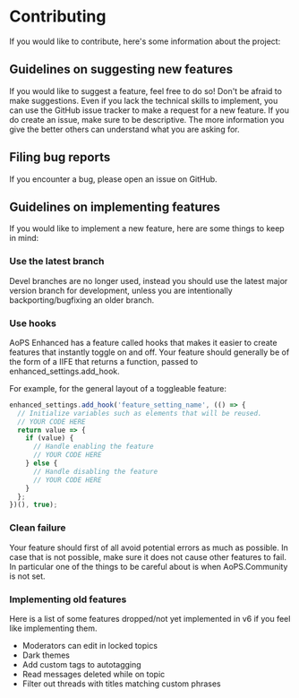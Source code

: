 # Contributing
If you would like to contribute, here's some information about the project:

## Guidelines on suggesting new features
If you would like to suggest a feature, feel free to do so! Don't be afraid to make suggestions.
Even if you lack the technical skills to implement, you can use the GitHub issue tracker to make a request for a new feature.
If you do create an issue, make sure to be descriptive.
The more information you give the better others can understand what you are asking for.

## Filing bug reports 
If you encounter a bug, please open an issue on GitHub.

## Guidelines on implementing features
If you would like to implement a new feature, here are some things to keep in mind:

### Use the latest branch
Devel branches are no longer used, instead you should use the latest major version branch for development, unless you are intentionally backporting/bugfixing an older branch.

### Use hooks
AoPS Enhanced has a feature called hooks that makes it easier to create features that instantly toggle on and off.
Your feature should generally be of the form of a IIFE that returns a function, passed to enhanced_settings.add_hook.

For example, for the general layout of a toggleable feature:
```javascript
enhanced_settings.add_hook('feature_setting_name', (() => {
  // Initialize variables such as elements that will be reused.
  // YOUR CODE HERE
  return value => {
    if (value) {
      // Handle enabling the feature
      // YOUR CODE HERE
    } else {
      // Handle disabling the feature
      // YOUR CODE HERE
    }
  };
})(), true);
```

### Clean failure
Your feature should first of all avoid potential errors as much as possible.
In case that is not possible, make sure it does not cause other features to fail.
In particular one of the things to be careful about is when AoPS.Community is not set.

### Implementing old features
Here is a list of some features dropped/not yet implemented in v6 if you feel like implementing them.
* Moderators can edit in locked topics
* Dark themes
* Add custom tags to autotagging
* Read messages deleted while on topic
* Filter out threads with titles matching custom phrases
